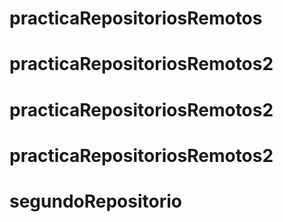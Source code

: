 # practicaRepositoriosRemotos
# practicaRepositoriosRemotos2
# practicaRepositoriosRemotos2
# practicaRepositoriosRemotos2
# segundoRepositorio
